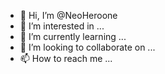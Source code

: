 - 👋 Hi, I’m @NeoHeroone
- 👀 I’m interested in ...
- 🌱 I’m currently learning ...
- 💞️ I’m looking to collaborate on ...
- 📫 How to reach me ...

<!---
NeoHeroone/NeoHeroone is a ✨ special ✨ repository because its `README.md` (this file) appears on your GitHub profile.
You can click the Preview link to take a look at your changes.
--->
